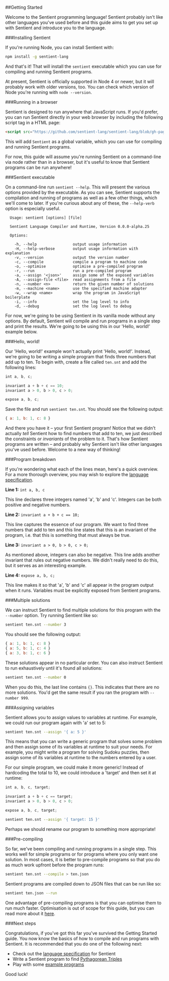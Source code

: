##Getting Started

Welcome to the Sentient programming language! Sentient probably isn't like other
languages you've used before and this guide aims to get you set up with Sentient
and introduce you to the language.

###Installing Sentient

If you're running Node, you can install Sentient with:

```bash
npm install -g sentient-lang
```

And that's it! That will install the `sentient` executable which you can use for
compiling and running Sentient programs.

At present, Sentient is officially supported in Node 4 or newer, but it will
probably work with older versions, too. You can check which version of Node
you're running with `node --version`.

###Running in a browser

Sentient is designed to run anywhere that JavaScript runs. If you'd prefer, you
can run Sentient directly in your web browser by including the following script
tag in a HTML page:

```html
<script src="https://github.com/sentient-lang/sentient-lang/blob/gh-pages/bin/sentient.js"></script>
```

This will add `Sentient` as a global variable, which you can use for compiling
and running Sentient programs.

For now, this guide will assume you're running Sentient on a command-line via
node rather than in a browser, but it's useful to know that Sentient programs
can be run anywhere!

###Sentient executable

On a command-line run `sentient --help`. This will present the various options
provided by the executable. As you can see, Sentient supports the compilation
and running of programs as well as a few other things, which we'll come to
later. If you're curious about any of these, the `--help-verb` option is
especially useful.

```
  Usage: sentient [options] [file]

  Sentient Language Compiler and Runtime, Version 0.0.0-alpha.25

  Options:

    -h, --help                output usage information
    -H, --help-verbose        output usage information with explanation
    -v, --version             output the version number
    -c, --compile             compile a program to machine code
    -o, --optimise            optimise a pre-compiled program
    -r, --run                 run a pre-compiled program
    -a, --assign '<json>'     assign some of the exposed variables
    -A, --assign-file <file>  read assignments from a file
    -n, --number <n>          return the given number of solutions
    -m, --machine <name>      use the specified machine adapter
    -w, --wrap <name>         wrap the program in JavaScript boilerplate
    -i, --info                set the log level to info
    -d, --debug               set the log level to debug
```

For now, we're going to be using Sentient in its vanilla mode without any
options. By default, Sentient will compile and run programs in a single step and
print the results. We're going to be using this in our 'Hello, world!' example
below.

###Hello, world!

Our 'Hello, world!' example won't actually print 'Hello, world!'. Instead, we're
going to be writing a simple program that finds three numbers that add up to
ten. To begin with, create a file called `ten.snt` and add the following lines:

```javascript
int a, b, c;

invariant a + b + c == 10;
invariant a > 0, b > 0, c > 0;

expose a, b, c;
```

Save the file and run `sentient ten.snt`. You should see the following output:

```javascript
{ a: 1, b: 1, c: 8 }
```

And there you have it – your first Sentient program! Notice that we didn't
actually *tell* Sentient how to find numbers that add to ten, we just described
the constraints or *invariants* of the problem to it. That's how Sentient
programs are written – and probably why Sentient isn't like other languages
you've used before. Welcome to a new way of thinking!

###Program breakdown

If you're wondering what each of the lines mean, here's a quick overview. For a
more thorough overview, you may wish to explore the [language specification](????).

**Line 1:** `int a, b, c`

This line declares three integers named 'a', 'b' and 'c'. Integers can be both
positive and negative numbers.

**Line 2:** `invariant a + b + c == 10;`

This line captures the essence of our program. We want to find three numbers
that add to ten and this line states that this is an invariant of the program,
i.e. that this is something that must always be true.

**Line 3:** `invariant a > 0, b > 0, c > 0;`

As mentioned above, integers can also be negative. This line adds another
invariant that rules out negative numbers. We didn't really need to do this, but
it serves as an interesting example.

**Line 4:** `expose a, b, c;`

This line makes it so that 'a', 'b' and 'c' all appear in the program output
when it runs. Variables must be explicitly exposed from Sentient programs.

###Multiple solutions

We can instruct Sentient to find multiple solutions for this program with the
`--number` option. Try running Sentient like so:

```bash
sentient ten.snt --number 3
```

You should see the following output:

```javascript
{ a: 1, b: 1, c: 8 }
{ a: 5, b: 1, c: 4 }
{ a: 3, b: 1, c: 6 }
```

These solutions appear in no particular order. You can also instruct Sentient to
run exhaustively until it's found all solutions:

```bash
sentient ten.snt --number 0
```

When you do this, the last line contains `{}`. This indicates that there are no
more solutions. You'd get the same result if you ran the program with
`--number 999`.

###Assigning variables

Sentient allows you to assign values to variables at runtime. For example, we
could run our program again with 'a' set to 5:

```bash
sentient ten.snt --assign '{ a: 5 }'
```

This means that you can write a generic program that solves some problem and
then assign some of its variables at runtime to suit your needs. For example,
you might write a program for solving Sudoku puzzles, then assign some of its
variables at runtime to the numbers entered by a user.

For our simple program, we could make it more generic! Instead of hardcoding the
total to 10, we could introduce a 'target' and then set it at runtime:

```javascript
int a, b, c, target;

invariant a + b + c == target;
invariant a > 0, b > 0, c > 0;

expose a, b, c, target;
```

```bash
sentient ten.snt --assign '{ target: 15 }'
```

Perhaps we should rename our program to something more appropriate!

###Pre-compiling

So far, we've been compiling and running programs in a single step. This works
well for simple programs or for programs where you only want one solution. In
most cases, it is better to pre-compile programs so that you do as much work
upfront before the program runs:

```bash
sentient ten.snt --compile > ten.json
```

Sentient programs are compiled down to JSON files that can be run like so:

```bash
sentient ten.json --run
```

One advantage of pre-compiling programs is that you can optimise them to run
much faster. Optimisation is out of scope for this guide, but you can read more
about it [here](?????).

###Next steps

Congratulations, if you've got this far you've survived the Getting Started
guide. You now know the basics of how to compile and run programs with Sentient.
It is recommended that you do one of the following next:

- Check out the [language specification](???) for Sentient
- Write a Sentient program to find [Pythagorean Triples](https://en.wikipedia.org/wiki/Pythagorean_triple)
- Play with some [example programs](???)

Good luck!
